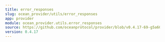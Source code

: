 ```yaml
---
title: error_responses
slug: ocean_provider/utils/error_responses
app: provider
module: ocean_provider.utils.error_responses
source: https://github.com/oceanprotocol/provider/blob/v0.4.17-69-g5a60369/ocean_provider/utils/error_responses.py
version: 0.4.17
---
```

